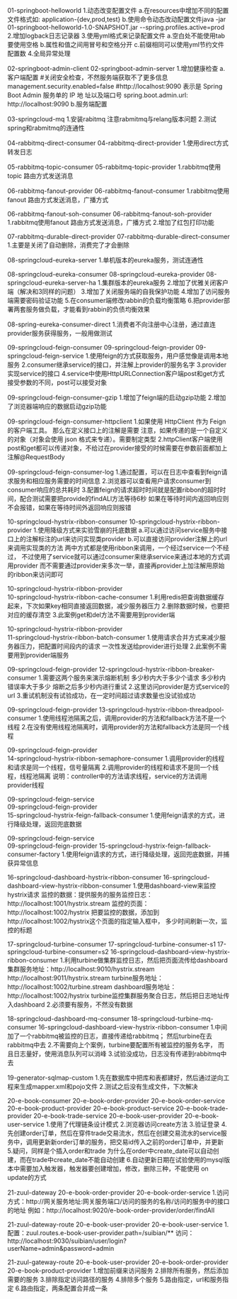 01-springboot-helloworld
  1.动态改变配置文件
    a.在resources中增加不同的配置文件格式如: application-{dev,prod,test}
    b.使用命令动态改动配置文件java -jar 01-springboot-helloworld-1.0-SNAPSHOT.jar --spring.profiles.active=prod
  2.增加logback日志记录器
  3.使用yml格式来记录配置文件
     a.空白处不能使用tab要使用空格
     b.属性和值之间用冒号和空格分开
     c.前缀相同可以使用yml节约文件配置数
  4.全局异常处理

02-springboot-admin-client
02-springboot-admin-server
  1.增加健康检查
    a.客户端配置
      #关闭安全检查，不然服务端获取不了更多信息
      management.security.enabled=false
      #http://localhost:9090 表示是 Spring Boot Admin 服务单的 IP 地 址以及端口号
      spring.boot.admin.url: http://localhost:9090 
    b.服务端配置
     

03-springcloud-mq
   1.安装rabitmq 注意rabmitmq与relang版本问题
   2.测试spring和rabmitmq的连通性 


04-rabbitmq-direct-consumer
04-rabbitmq-direct-provider
    1.使用direct方式转发日志
    
05-rabbitmq-topic-consumer
05-rabbitmq-topic-provider
    1.rabbitmq使用topic 路由方式发送消息 
    
06-rabbitmq-fanout-provider
06-rabbitmq-fanout-consumer
    1.rabbitmq使用fanout 路由方式发送消息，广播方式

06-rabbitmq-fanout-soh-consumer
06-rabbitmq-fanout-soh-provider
    1.rabbitmq使用fanout 路由方式发送消息，广播方式
    2.增加了红包打印功能
 
 
07-rabbitmq-durable-direct-provider
07-rabbitmq-durable-direct-consumer
    1.主要是关闭了自动删除，消费完了才会删除
   
08-springcloud-eureka-server
    1.单机版本的eureka服务，测试连通性
    
08-springcloud-eureka-consumer
08-springcloud-eureka-provider
08-springcloud-eureka-server-ha
    1.集群版本的eureka服务
    2.增加了优雅关闭客户端（解决和3同样的问题）
    3.增加了关闭服务端的自我保护功能
    4.增加了访问服务端需要密码验证功能
    5.在consumer端修改rabbin的负载均衡策略
    6.把provider部署两套服务做负载，才能看到rabbin的负债均衡效果
    
08-spring-eureka-consumer-direct
    1.消费者不向注册中心注册，通过直连provider服务获得服务，一般用做测试
    
09-springcloud-feign-consumer
09-springcloud-feign-provider
09-springcloud-feign-service
    1.使用feign的方式获取服务，用户感觉像是调用本地服务
    2.consumer继承service的接口，并注解上provider的服务名字
    3.provider实现service的接口
    4.service中使用HttpURLConnection客户端post和get方式接受参数的不同，post可以接受对象
    
09-springcloud-feign-consumer-gzip
    1.增加了feign端的启动gzip功能
    2.增加了浏览器端响应的数据启动gzip功能
    
09-springcloud-feign-consumer-httpclient
    1.如果使用 HttpClient 作为 Feign 的客户端工具。
    那么在定义接口上的注解是需要 注意，如果传递的是一个自定义的对象（对象会使用 json 格式来专递）。需要制定类型
    2.httpClient客户端使用post和get都可以传递对象，不给过在provider接受的时候需要在参数前面都加上注解@RequestBody
    
09-springcloud-feign-consumer-log
    1.通过配置，可以在日志中查看到feign请求服务和相应服务需要的时间信息
    2.浏览器可以查看用户请求consumer到consumer响应的总共耗时 
    3.配置feign的请求超时时间就是配置ribbon的超时时间，配合测试需要把provide的findALl方法等待6秒
    如果在等待时间内返回响应则不会报错，如果在等待时间外返回响应则报错
 
10-springcloud-hystrix-ribbon-consumer
10-springcloud-hystrix-ribbon-provider
    1.使用降级方式来实验雪崩的托底数据
      a.可以通过访问service服务中接口上的注解标注的url来访问实现类provider
      b.可以直接访问provider注解上的url来调用实现类的方法
      两中方式都是使用ribbon来调用，一个经过service一个不经过，
      不过使用了service就可以通过consumer来继承service来通过本地的方式调用provider
      而不需要通过provider来多次一举，直接再provider上加注解用原始的ribbon来访问即可
      
10-springcloud-hystrix-ribbon-provider      
10-springcloud-hystrix-ribbon-cache-consumer
    1.利用redis把查询数据缓存起来，下次如果key相同直接返回数据，减少服务器压力
    2.删除数据时候，也要把对应的缓存清空
    3.此案例get和del方法不需要用到provider端
    
10-springcloud-hystrix-ribbon-provider    
11-springcloud-hystrix-ribbon-batch-consumer
    1.使用请求合并方式来减少服务器压力，把配置时间段内的请求 一次性发送给provider进行处理
    2.此案例不需要用到provider端服务
    
09-springcloud-feign-provider
12-springcloud-hystrix-ribbon-breaker-consumer
    1.需要这两个服务来演示熔断机制
    多少秒内大于多少个请求
    多少秒内错误率大于多少
    熔断之后多少秒内进行重试
    2.这里访问provider是方式service的url
    3.重试机制没有试验成功，在一定时间超过请求数量也没试验成功
    
09-springcloud-feign-provider
13-springcloud-hystrix-ribbon-threadpool-consumer
    1.使用线程池隔离之后，调用provider的方法和fallback方法不是一个线程
    2.在没有使用线程池隔离时，调用provider的方法和fallback方法是同一个线程
    
09-springcloud-feign-provider    
14-springcloud-hystrix-ribbon-semaphore-consumer
    1.调用provider的线程和请求是同一个线程，信号量隔离
    2.调用provider的线程和请求不是同一个线程，线程池隔离 
        说明：controller中的方法请求线程，service的方法调用provider线程
  
09-springcloud-feign-service      
09-springcloud-feign-provider  
15-springcloud-hystrix-feign-fallback-consumer
    1.使用feign请求的方式，进行降级处理，返回兜底数据
 
09-springcloud-feign-service      
09-springcloud-feign-provider 
15-springcloud-hystrix-feign-fallback-consumer-factory
    1.使用feign请求的方式，进行降级处理，返回兜底数据，并捕获异常信息
    
16-springcloud-dashboard-hystrix-ribbon-consumer
16-springcloud-dashboard-view-hystrix-ribbon-consumer
    1.使用dashboard-view来监控hystrix请求
    监控的数据：提供服务的服务监控日志：http://localhost:1001/hystrix.stream
    监控的页面：http://localhost:1002/hystrix
    把要监控的数据，添加到http://localhost:1002/hystrix这个页面的指定输入框中，
    多少时间刷新一次，监控的标题
    
17-springcloud-turbine-consumer
17-springcloud-turbine-consumer-s1
17-springcloud-turbine-consumer=s2
16-springcloud-dashboard-view-hystrix-ribbon-consumer
    1.利用turbine做集群监控日志，然后把页面流传给dashboard
    集群服务地址：http://localhost:9010/hystrix.stream
                   http://localhost:9011/hystrix.stream
    turbine服务地址：http://localhost:1002/turbine.stream
    dashboard服务地址：http://localhost:1002/hystrix
    turbine监控集群服务聚合日志，然后把日志地址传入dashboard
    2.必须要有服务，不然没有数据
    
18-springcloud-dashboard-mq-consumer
18-springcloud-turbine-mq-consumer
16-springcloud-dashboard-view-hystrix-ribbon-consumer
    1.中间加了一个rabbitmq被监控的日志，直接传递给rabbitmq；
    然后turbine在去rabbitmq中去
    2.不需要向上个案例，turbine要配置所有被监控的服务名字，
    而且日志量好，使用消息队列可以消峰
    3.试验没成功，日志没有传递到rabbitmq中去

19-generator-sqlmap-custom
    1.先在数据库中把库和表都建好，然后通过逆向工程来生成mapper.xml和pojo文件
    2.测试之后没有生成文件，下次解决

20-e-book-consumer
20-e-book-order-provider
20-e-book-order-service
20-e-book-product-provider
20-e-book-product-service
20-e-book-trade-provider
20-e-book-trade-service
20-e-book-user-provider
20-e-book-user-service
    1.使用了代理链条设计模式
    2.浏览器访问create方法
    3.验证登录
    4.先创建order订单，然后在穿件trade交易流水，然后在创建交易流水的service服务中，调用更新新order订单的服务，把交易id传入之前的order订单中，并更新
    5.疑问，同样是个插入order和trade 为什么在order中create_date可以自动创建，而在trade中create_date不能自动创建
    6.自动更新日期在试验使用的mysql版本中需要加入触发器，触发器要创建增加，修改，删除三种，不能使用 on update的方式
    
21-zuul-dateway
20-e-book-order-provider
20-e-book-order-service
  1.访问方式：http://网关服务地址:网关服务端口/访问的服务的名称/访问的服务中的接口的地址
  例如：http://localhost:9020/e-book-order-provider/order/findAll 
  
21-zuul-dateway-route
20-e-book-user-provider
20-e-book-user-service
    1.配置：zuul.routes.e-book-user-provider.path=/suibian/**
    访问：http://localhost:9030/suibian/user/login?userName=admin&password=admin
    
21-zuul-gateway-route
20-e-book-user-provider
20-e-book-order-provider
20-e-book-product-provider
    1.增加前缀来访问服务
    2.排除所有服务，然后添加需要的服务
    3.排除指定访问路径的服务
    4.排除多个服务
    5.路由指定，url和服务指定 
    6.路由指定，两条配置合并成一条

